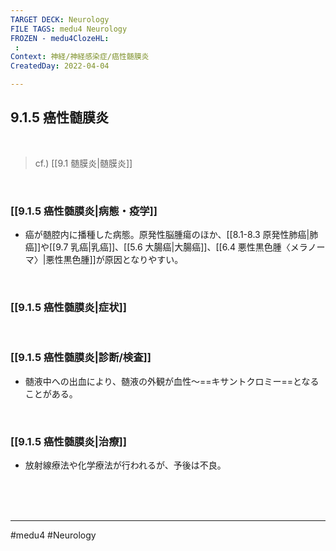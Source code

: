 ```yaml
---
TARGET DECK: Neurology
FILE TAGS: medu4 Neurology
FROZEN - medu4ClozeHL:
 : 
Context: 神経/神経感染症/癌性髄膜炎
CreatedDay: 2022-04-04

---
```


## 9.1.5 癌性髄膜炎

<br>

>cf.) [[9.1 髄膜炎|髄膜炎]]

<br>

### [[9.1.5 癌性髄膜炎|病態・疫学]]
* 癌が髄腔内に播種した病態。原発性脳腫瘍のほか、[[8.1-8.3 原発性肺癌|肺癌]]や[[9.7 乳癌|乳癌]]、[[5.6 大腸癌|大腸癌]]、[[6.4 悪性黒色腫〈メラノーマ〉|悪性黒色腫]]が原因となりやすい。

<br>

### [[9.1.5 癌性髄膜炎|症状]]


<br>

### [[9.1.5 癌性髄膜炎|診断/検査]]
* 髄液中への出血により、髄液の外観が血性〜==キサントクロミー==となることがある。
<!--ID: 1649070300365-->


<br>

### [[9.1.5 癌性髄膜炎|治療]]
* 放射線療法や化学療法が行われるが、予後は不良。

<br><br><br>

---
#medu4 #Neurology 